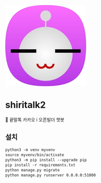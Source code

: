![Shiritalk Logo](./img/shiritalk.png)

# shiritalk2
🤖 끝말톡 카카오 i 오픈빌더 챗봇

## 설치
```
python3 -m venv myvenv
source myvenv/bin/activate
python3 -m pip install --upgrade pip
pip install -r requirements.txt
python manage.py migrate
python manage.py runserver 0.0.0.0:51000
```
